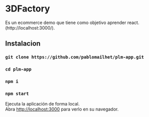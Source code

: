 # 3DFactory

Es un ecommerce demo que tiene como objetivo aprender react.  (http://localhost:3000/).

## Instalacion

### `git clone https://github.com/pablomailhet/plm-app.git`

### `cd plm-app`

### `npm i`

### `npm start`

Ejecuta la aplicación de forma local.\
Abra [http://localhost:3000](http://localhost:3000) para verlo en su navegador.
